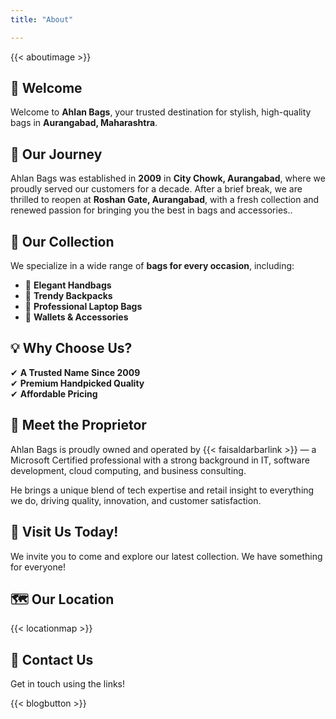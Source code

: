 ```yaml
---
title: "About"

---
```


{{< aboutimage >}}

## 👋 Welcome

Welcome to **Ahlan Bags**, your trusted destination for stylish, high-quality bags in **Aurangabad, Maharashtra**.

## 🏬 Our Journey  

Ahlan Bags was established in **2009** in **City Chowk, Aurangabad**, where we proudly served our customers for a decade. After a brief break, we are thrilled to reopen at **Roshan Gate, Aurangabad**, with a fresh collection and renewed passion for bringing you the best in bags and accessories..

## 🎒 Our Collection

We specialize in a wide range of **bags for every occasion**, including:  

- 👜 **Elegant Handbags**  
- 🎒 **Trendy Backpacks**  
- 💼 **Professional Laptop Bags**  
- 🎁 **Wallets & Accessories**    

## 💡 Why Choose Us?  

✔ **A Trusted Name Since 2009**  
✔ **Premium Handpicked Quality**  
✔ **Affordable Pricing**  

## 👤 Meet the Proprietor

Ahlan Bags is proudly owned and operated by {{< faisaldarbarlink >}} — a Microsoft Certified professional with a strong background in IT, software development, cloud computing, and business consulting.

He brings a unique blend of tech expertise and retail insight to everything we do, driving quality, innovation, and customer satisfaction.

## 📍 Visit Us Today!  

We invite you to come and explore our latest collection. We have something for everyone!

## 🗺️ Our Location

{{< locationmap >}}

## 🔗 Contact Us

Get in touch using the links!

{{< blogbutton >}}